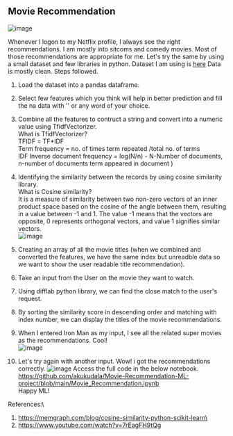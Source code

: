 ## Movie Recommendation
![image](https://github.com/user-attachments/assets/41c78245-0bd4-4a24-8c67-5e45934f84bb)


Whenever I logon to my Netflix profile, I always see the right recommendations. I am mostly into sitcoms and comedy movies. Most of those recommendations are appropriate
for me. Let's try the same by using a small dataset and few libraries in python.
Dataset I am using is [here](https://drive.google.com/file/d/1cCkwiVv4mgfl20ntgY3n4yApcWqqZQe6/view?pli=1)
Data is mostly clean.
Steps followed.
1. Load the dataset into a pandas dataframe.
2. Select few features which you think will help in better prediction and fill the na data with '' or any word of your choice.
3. Combine all the features to contruct a string and convert into a numeric value using TfidfVectorizer.\
   What is TfidfVectorizer?\
   TFIDF = TF*IDF \
   Term frequency = no. of times term repeated /total no. of terms\
   IDF Inverse document frequency = log(N/n) - N-Number of documents, n-number of documents term appeared in document
    )
4. Identifying the similarity between the records by using cosine similarity library.\
   What is Cosine similarity?\
   It is a measure of similarity between two non-zero vectors of an inner product space based on the cosine of the angle between them, resulting in a value between -1 and 1. The value -1 means that the vectors are opposite, 0 represents orthogonal vectors, and value 1 signifies similar vectors.\
   ![image](https://github.com/user-attachments/assets/6cc02736-fe01-4fe4-b594-70ead3e1e27a)

   
   
5. Creating an array of all the movie titles (when we combined and converted the features, we have the same index but unreadble data so we want to show the user readable title recommendation).
6. Take an input from the User on the movie they want to watch.
7. Using difflab python library, we can find the close match to the user's request.
8. By sorting the similarity score in descending order and matching with index number, we can display the titles of the movie recommendations.
9. When I entered Iron Man as my input, I see all the related super movies as the recommendations. Cool!\
    ![image](https://github.com/user-attachments/assets/c4b9a8d0-6cc8-4d24-8d89-ade6aa6c6cc8)
10. Let's try again with another input. Wow! i got the recommendations correctly. 
     ![image](https://github.com/user-attachments/assets/7d2b0646-ba3f-4520-9f70-2fa80fbaa773)
Access the full code in the below notebook.\
https://github.com/akukudala/Movie-Recommendation-ML-project/blob/main/Movie_Recommendation.ipynb \
Happy ML!

References:\
1. https://memgraph.com/blog/cosine-similarity-python-scikit-learn\
2. https://www.youtube.com/watch?v=7rEagFH9tQg

